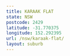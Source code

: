 ```yaml
---
title: KARAAK FLAT
state: NSW
postcode: 2429
latitude: -31.770375
longitude: 152.292395
url: /nsw/karaak-flat/
layout: suburb
---
```

